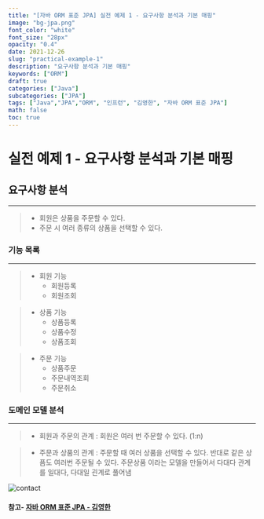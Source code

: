 ```yaml
---
title: "[자바 ORM 표준 JPA] 실전 예제 1 - 요구사항 분석과 기본 매핑"
image: "bg-jpa.png"
font_color: "white"
font_size: "28px"
opacity: "0.4"
date: 2021-12-26
slug: "practical-example-1"
description: "요구사항 분석과 기본 매핑"	
keywords: ["ORM"]
draft: true
categories: ["Java"]
subcategories: ["JPA"]
tags: ["Java","JPA","ORM", "인프런", "김영한", "자바 ORM 표준 JPA"]
math: false
toc: true
---
```



# 실전 예제 1 - 요구사항 분석과 기본 매핑

## 요구사항 분석
-------------
> - 회원은 상품을 주문할 수 있다.
> - 주문 시 여러 종류의 상품을 선택할 수 있다.

### 기능 목록
-----------
> - 회원 기능
> 	-  회원등록
> 	-  회원조회

> - 상품 기능
> 	-  상품등록
> 	-  상품수정
> 	-  상품조회

> - 주문 기능
> 	-  상품주문
> 	-  주문내역조회
> 	-  주문취소

### 도메인 모델 분석
-----------
> - 회원과 주문의 관계 : 회원은 여러 번 주문할 수 있다. (1:n)

> - 주문과 상품의 관계 : 주문할 때 여러 상품을 선택할 수 있다. 반대로 같은 상픔도 여러번 주문될 수 있다. 주문상품 이라는 모델을 만들어서 다대다 관계를 일대다, 다대일 괸계로 풀어냄

![contact](/images/develop/backend/orm-jpa-basic/practical-example-1/img-001.png)












#### 참고- <a href="https://www.inflearn.com/course/ORM-JPA-Basic">자바 ORM 표준 JPA - 김영한</a>
